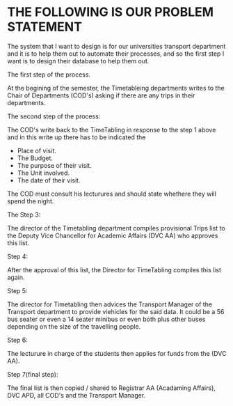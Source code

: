 # THE FOLLOWING IS OUR PROBLEM STATEMENT

The system that I want to design is for our universities transport department
and it is to help them out to automate their processes, and so the first step I
want is to design their database to help them out.

The first step of the process.

At the begining of the semester, the Timetableing departments writes to the
Chair of Departments (COD's) asking if there are any trips in their departments.

The second step of the process:

The COD's write back to the TimeTabling in response to the step 1 above and in
this write up there has to be indicated the

-  Place of visit.
-  The Budget.
-  The purpose of their visit.
-  The Unit involved.
-  The date of their visit.

The COD must consult his lecturures and should state whethere they will spend
the night.

The Step 3:

The director of the Timetabling department compiles provisional Trips list to
the Deputy Vice Chancellor for Academic Affairs (DVC AA) who approves this list.

Step 4:

After the approval of this list, the Director for TimeTabling compiles this list
again.

Step 5:

The director for Timetabling then advices the Transport Manager of the Transport
department to provide viehicles for the said data. It could be a 56 bus seater
or even a 14 seater minibus or even both plus other buses depending on the size
of the travelling people.

Step 6:

The lecturure in charge of the students then applies for funds from the (DVC
AA).

Step 7(final step):

The final list is then copied / shared to Registrar AA (Acadaming Affairs), DVC
APD, all COD's and the Transport Manager.
